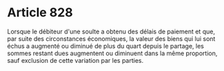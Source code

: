 # Article 828

Lorsque le débiteur d'une soulte a obtenu des délais de paiement et que, par suite des circonstances économiques, la valeur des biens qui lui sont échus a augmenté ou diminué de plus du quart depuis le partage, les sommes restant dues augmentent ou diminuent dans la même proportion, sauf exclusion de cette variation par les parties.

